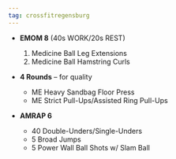 ```yaml
---
tag: crossfitregensburg
---
```


- **EMOM 8** (40s WORK/20s REST)

  1. Medicine Ball Leg Extensions
  2. Medicine Ball Hamstring Curls

- **4 Rounds** – for quality

  - ME Heavy Sandbag Floor Press
  - ME Strict Pull-Ups/Assisted Ring Pull-Ups

- **AMRAP 6**

  - 40 Double-Unders/Single-Unders
  - 5 Broad Jumps
  - 5 Power Wall Ball Shots w/ Slam Ball
